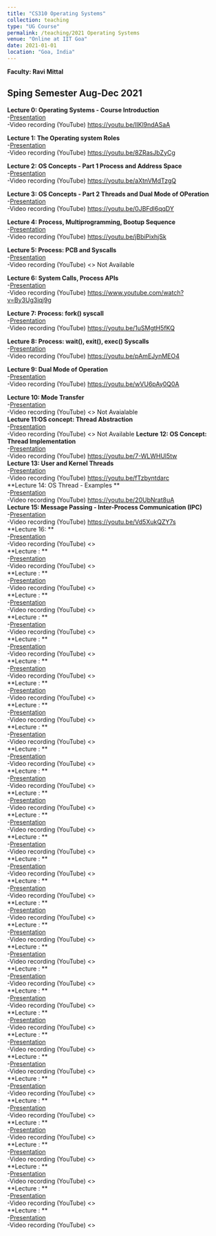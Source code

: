```yaml
---
title: "CS310 Operating Systems"
collection: teaching
type: "UG Course"
permalink: /teaching/2021 Operating Systems
venue: "Online at IIT Goa"
date: 2021-01-01
location: "Goa, India"
---
```

**Faculty: Ravi Mittal**

## Sping Semester Aug-Dec 2021

**Lecture 0: Operating Systems - Course Introduction**   
    -[Presentation](https://github.com/drravimittal/Operating-Systems-2021/blob/main/CS310%20Lecture%200%20OS%20Course%20Introduction%20.pptx)    
    -Video recording (YouTube) <https://youtu.be/lIKl9ndASaA>    

**Lecture 1: The Operating system Roles**   
    -[Presentation](https://github.com/drravimittal/Operating-Systems-2021/blob/main/CS310%20Lecture%201%20Operating%20System%20Roles.pptx)    
    -Video recording (YouTube) <https://youtu.be/8ZRasJbZyCg>    

**Lecture 2: OS Concepts - Part 1 Process and Address Space**   
    -[Presentation](https://github.com/drravimittal/Operating-Systems-2021/blob/main/CS310%20Lecture%202%20OS%20Concepts%20-%20Part%201%20Process%2C%20Address%20Space.pptx)    
    -Video recording (YouTube) <https://youtu.be/aXtnVMdTzgQ>    

**Lecture 3: OS Concepts - Part 2 Threads and Dual Mode of OPeration**   
    -[Presentation](https://github.com/drravimittal/Operating-Systems-2021/blob/main/CS310%20Lecture%203%20%20OS%20concepts%20-%20Part%202.pptx)    
    -Video recording (YouTube) <https://youtu.be/0JBFdl6qqDY>    

**Lecture 4: Process, Multiprogramming, Bootup Sequence**   
    -[Presentation](https://github.com/drravimittal/Operating-Systems-2021/blob/main/CS310%20Lecture%204%20Process%20Multiprogramming%2C%20Bootup%20sequence.pptx)    
    -Video recording (YouTube) <https://youtu.be/jBbiPixhjSk>    

**Lecture 5: Process: PCB and Syscalls**   
    -[Presentation](https://github.com/drravimittal/Operating-Systems-2021/blob/main/CS310%20Lecture%205%20Process%20-%20PCB%2C%20Sys%20calls.pptx)    
    -Video recording (YouTube) <> Not Available   

**Lecture 6: System Calls, Process APIs**   
    -[Presentation](https://github.com/drravimittal/Operating-Systems-2021/blob/main/CS310%20Lecture%206%20System%20Calls%20Process%20APIs.pptx)    
    -Video recording (YouTube) <https://www.youtube.com/watch?v=By3Ug3iqj9g>    

**Lecture 7: Process: fork() syscall**   
    -[Presentation](https://github.com/drravimittal/Operating-Systems-2021/blob/main/CS310%20Lecture%207%20Process%20fork%20system%20call%20.pptx)    
    -Video recording (YouTube) <https://youtu.be/1uSMgtH5fKQ>    

**Lecture 8: Process: wait(), exit(), exec() Syscalls**   
    -[Presentation](https://github.com/drravimittal/Operating-Systems-2021/blob/main/CS310%20Lecture%208%20Process%20Syscalls%20wait%2C%20exit%2C%20exec.pptx)    
    -Video recording (YouTube) <https://youtu.be/pAmEJynMEO4>    

**Lecture 9: Dual Mode of Operation**   
    -[Presentation](https://github.com/drravimittal/Operating-Systems-2021/blob/main/CS310%20Lecture%209%20Dual%20Mode%20of%20Operation%20-%201.pptx)    
    -Video recording (YouTube) <https://youtu.be/wVU6pAy0Q0A>    

**Lecture 10: Mode Transfer**   
    -[Presentation](https://github.com/drravimittal/Operating-Systems-2021/blob/main/CS310%20Lecture%2010%20%20Mode%20Transfers.pptx)    
    -Video recording (YouTube) <> Not Avaialable   
**Lecture 11:OS concept: Thread Abstraction**   
    -[Presentation](https://github.com/drravimittal/Operating-Systems-2021/blob/main/CS310%20Lecture%2011%20Thread%20Abstraction.pptx)    
    -Video recording (YouTube) <>  Not Available 
**Lecture 12: OS Concept: Thread Implementation**   
    -[Presentation](https://github.com/drravimittal/Operating-Systems-2021/blob/main/CS310%20Lecture%2012%20Thread%20Implementation.pptx)    
    -Video recording (YouTube) <https://youtu.be/7-WLWHUl5tw>    
**Lecture 13: User and Kernel Threads**   
    -[Presentation](https://github.com/drravimittal/Operating-Systems-2021/blob/main/CS310%20Lecture%2013%20Thread%20-%20User%20vs%20Kernel%20Thread.pptx)    
    -Video recording (YouTube) <https://youtu.be/fTzbyntdarc>    
**Lecture 14: OS Thread - Examples **   
    -[Presentation](https://github.com/drravimittal/Operating-Systems-2021/blob/main/CS310%20Lecture%2014%20Thread-%20Examples.pptx)    
    -Video recording (YouTube) <https://youtu.be/20UbNrat8uA>    
**Lecture 15: Message Passing - Inter-Process Communication (IPC)**   
    -[Presentation](https://github.com/drravimittal/Operating-Systems-2021/blob/main/CS310%20Lecture%2015%20IPC%20Message%20Passing%20Concepts.pdf)    
    -Video recording (YouTube) <https://youtu.be/Vd5XukQZY7s>    
**Lecture 16: **   
    -[Presentation]()    
    -Video recording (YouTube) <>    
**Lecture : **   
    -[Presentation]()    
    -Video recording (YouTube) <>    
**Lecture : **   
    -[Presentation]()    
    -Video recording (YouTube) <>    
**Lecture : **   
    -[Presentation]()    
    -Video recording (YouTube) <>    
**Lecture : **   
    -[Presentation]()    
    -Video recording (YouTube) <>    
**Lecture : **   
    -[Presentation]()    
    -Video recording (YouTube) <>    
**Lecture : **   
    -[Presentation]()    
    -Video recording (YouTube) <>    
**Lecture : **   
    -[Presentation]()    
    -Video recording (YouTube) <>    
**Lecture : **   
    -[Presentation]()    
    -Video recording (YouTube) <>    
**Lecture : **   
    -[Presentation]()    
    -Video recording (YouTube) <>    
**Lecture : **   
    -[Presentation]()    
    -Video recording (YouTube) <>    
**Lecture : **   
    -[Presentation]()    
    -Video recording (YouTube) <>    
**Lecture : **   
    -[Presentation]()    
    -Video recording (YouTube) <>    
**Lecture : **   
    -[Presentation]()    
    -Video recording (YouTube) <>    
**Lecture : **   
    -[Presentation]()    
    -Video recording (YouTube) <>    
**Lecture : **   
    -[Presentation]()    
    -Video recording (YouTube) <>    
**Lecture : **   
    -[Presentation]()    
    -Video recording (YouTube) <>    
**Lecture : **   
    -[Presentation]()    
    -Video recording (YouTube) <>    
**Lecture : **   
    -[Presentation]()    
    -Video recording (YouTube) <>    
**Lecture : **   
    -[Presentation]()    
    -Video recording (YouTube) <>    
**Lecture : **   
    -[Presentation]()    
    -Video recording (YouTube) <>    
**Lecture : **   
    -[Presentation]()    
    -Video recording (YouTube) <>    
**Lecture : **   
    -[Presentation]()    
    -Video recording (YouTube) <>    
**Lecture : **   
    -[Presentation]()    
    -Video recording (YouTube) <>    
**Lecture : **   
    -[Presentation]()    
    -Video recording (YouTube) <>    
**Lecture : **   
    -[Presentation]()    
    -Video recording (YouTube) <>    
**Lecture : **   
    -[Presentation]()    
    -Video recording (YouTube) <>    
**Lecture : **   
    -[Presentation]()    
    -Video recording (YouTube) <>    
**Lecture : **   
    -[Presentation]()    
    -Video recording (YouTube) <>    
**Lecture : **   
    -[Presentation]()    
    -Video recording (YouTube) <>    
**Lecture : **   
    -[Presentation]()    
    -Video recording (YouTube) <>    
**Lecture : **   
    -[Presentation]()    
    -Video recording (YouTube) <>    
